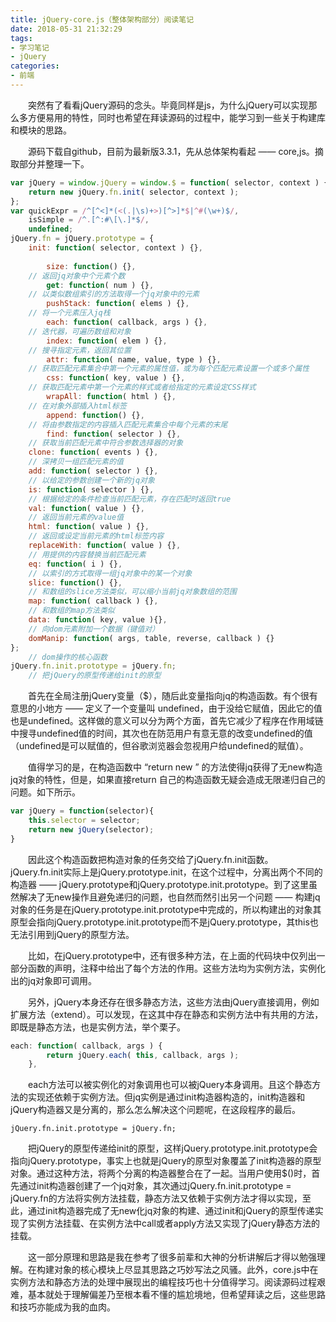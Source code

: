 ```yaml
---
title: jQuery-core.js（整体架构部分）阅读笔记
date: 2018-05-31 21:32:29
tags:
- 学习笔记
- jQuery
categories: 
- 前端
---
```

<!-- more -->

&emsp;&emsp;突然有了看看jQuery源码的念头。毕竟同样是js，为什么jQuery可以实现那么多方便易用的特性，同时也希望在拜读源码的过程中，能学习到一些关于构建库和模块的思路。

&emsp;&emsp;源码下载自github，目前为最新版3.3.1，先从总体架构看起 —— core,js。摘取部分并整理一下。

```javascript
var jQuery = window.jQuery = window.$ = function( selector, context ) {		
	return new jQuery.fn.init( selector, context );			
};
var quickExpr = /^[^<]*(<(.|\s)+>)[^>]*$|^#(\w+)$/,	
	isSimple = /^.[^:#\[\.]*$/,
	undefined;	
jQuery.fn = jQuery.prototype = {			
	init: function( selector, context ) {},
    
    	size: function() {},
    // 返回jq对象中个元素个数
    	get: function( num ) {},
    // 以类似数组索引的方法取得一个jq对象中的元素
    	pushStack: function( elems ) {},
    // 将一个元素压入jq栈
    	each: function( callback, args ) {},
    // 迭代器，可遍历数组和对象
    	index: function( elem ) {},
    // 搜寻指定元素，返回其位置
    	attr: function( name, value, type ) {},
    // 获取匹配元素集合中第一个元素的属性值，或为每个匹配元素设置一个或多个属性
    	css: function( key, value ) {},
    // 获取匹配元素中第一个元素的样式或者给指定的元素设定CSS样式
    	wrapAll: function( html ) {},
    // 在对象外部插入html标签
		append: function() {},
    // 将由参数指定的内容插入匹配元素集合中每个元素的末尾
    	find: function( selector ) {},
	// 获取当前匹配元素中符合参数选择器的对象
	clone: function( events ) {},
	// 深拷贝一组匹配元素的值
	add: function( selector ) {},
	// 以给定的参数创建一个新的jq对象
	is: function( selector ) {},
	// 根据给定的条件检查当前匹配元素，存在匹配时返回true
	val: function( value ) {},
	// 返回当前元素的value值
	html: function( value ) {},
	// 返回或设定当前元素的html标签内容
	replaceWith: function( value ) {},
	// 用提供的内容替换当前匹配元素
	eq: function( i ) {},
	// 以索引的方式取得一组jq对象中的某一个对象
	slice: function() {},
	// 和数组的slice方法类似，可以缩小当前jq对象数组的范围
	map: function( callback ) {},
	// 和数组的map方法类似
	data: function( key, value ){},
	// 向dom元素附加一个数据（键值对）
	domManip: function( args, table, reverse, callback ) {}
};
	// dom操作的核心函数
jQuery.fn.init.prototype = jQuery.fn;
	// 把jQuery的原型传递给init的原型
```



&emsp;&emsp;首先在全局注册jQuery变量（$），随后此变量指向jq的构造函数。有个很有意思的小地方 ——  定义了一个变量叫 undefined，由于没给它赋值，因此它的值也是undefined。这样做的意义可以分为两个方面，首先它减少了程序在作用域链中搜寻undefined值的时间，其次也在防范用户有意无意的改变undefined的值（undefined是可以赋值的，但谷歌浏览器会忽视用户给undefined的赋值）。

&emsp;&emsp;值得学习的是，在构造函数中 “return new ” 的方法使得jq获得了无new构造jq对象的特性，但是，如果直接return 自己的构造函数无疑会造成无限递归自己的问题。如下所示。

```javascript
var jQuery = function(selector){
    this.selector = selector;
    return new jQuery(selector);
}
```



&emsp;&emsp;因此这个构造函数把构造对象的任务交给了jQuery.fn.init函数。jQuery.fn.init实际上是jQuery.prototype.init，在这个过程中，分离出两个不同的构造器 —— jQuery.prototype和jQuery.prototype.init.prototype。到了这里虽然解决了无new操作且避免递归的问题，也自然而然引出另一个问题 —— 构建jq对象的任务是在jQuery.prototype.init.prototype中完成的，所以构建出的对象其原型会指向jQuery.prototype.init.prototype而不是jQuery.prototype，其this也无法引用到jQuery的原型方法。

&emsp;&emsp;比如，在jQuery.prototype中，还有很多种方法，在上面的代码块中仅列出一部分函数的声明，注释中给出了每个方法的作用。这些方法均为实例方法，实例化出的jq对象即可调用。

&emsp;&emsp;另外，jQuery本身还存在很多静态方法，这些方法由jQuery直接调用，例如扩展方法（extend）。可以发现，在这其中存在静态和实例方法中有共用的方法，即既是静态方法，也是实例方法，举个栗子。

```javascript
each: function( callback, args ) {
		return jQuery.each( this, callback, args );
	},
```



&emsp;&emsp;each方法可以被实例化的对象调用也可以被jQuery本身调用。且这个静态方法的实现还依赖于实例方法。但jq实例是通过init构造器构造的，init构造器和jQuery构造器又是分离的，那么怎么解决这个问题呢，在这段程序的最后。

`jQuery.fn.init.prototype = jQuery.fn;`

&emsp;&emsp;把jQuery的原型传递给init的原型，这样jQuery.prototype.init.prototype会指向jQuery.prototype，事实上也就是jQuery的原型对象覆盖了init构造器的原型对象。通过这种方法，将两个分离的构造器整合在了一起。当用户使用$()时，首先通过init构造器创建了一个jq对象，其次通过jQuery.fn.init.prototype = jQuery.fn的方法将实例方法挂载，静态方法又依赖于实例方法才得以实现，至此，通过init构造器完成了无new化jq对象的构建、通过init和jQuery的原型传递实现了实例方法挂载、在实例方法中call或者apply方法又实现了jQuery静态方法的挂载。

&emsp;&emsp;这一部分原理和思路是我在参考了很多前辈和大神的分析讲解后才得以勉强理解。在构建对象的核心模块上尽显其思路之巧妙写法之风骚。此外，core.js中在实例方法和静态方法的处理中展现出的编程技巧也十分值得学习。阅读源码过程艰难，基本就处于理解偏差乃至根本看不懂的尴尬境地，但希望拜读之后，这些思路和技巧亦能成为我的血肉。